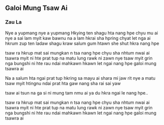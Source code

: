 ## Galoi Mung Tsaw Ai

### Zau La

Nye a yupmang nye a yupmang
Hkying ten shagu hta nang hpe chyu mu ai
nye a sai lam myit kaw bawnu
na a lam hkrai sha hpring chyat let nga ai
hkrum zup ten ladaw shagu kraw salum gum htawn she shut hkra
nang hpe

tsaw ra hkrup mat sai
mungkan n tsa nang hpe chyu sha
nhtum nwai ai tsawra myit ni hte
prat tup na matu
lung rawk ni zawn nye tsaw myit grin nga
bungshi ni hte rau ndai mahkawn hkawn let ngai
nang hpe galoi mung tsawra ai

Na a salum
hta ngai prat tup hkring sa mayu ai
shara mi jaw rit
nye a matu tsaw myit htingnu
ndai prat hta gaw
nang sha rai sai yaw

tsaw ai tsun na ga si ni mung
tam nmu ai ya du hkra ngai le nang hpe..

tsaw ra hkrup mat sai
mungkan n tsa nang hpe chyu sha
nhtum nwai ai tsawra myit ni hte
prat tup na matu
lung rawk ni zawn nye tsaw myit grin nga
bungshi ni hte rau ndai mahkawn hkawn let ngai
nang hpe galoi mung tsawra ai
